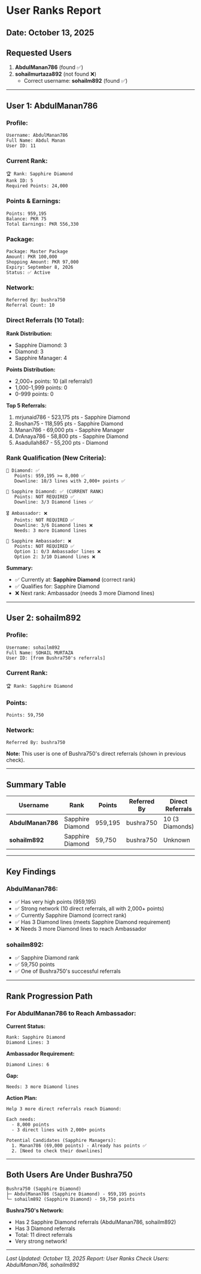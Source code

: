 # User Ranks Report

## Date: October 13, 2025

## Requested Users

1. **AbdulManan786** (found ✅)
2. **sohailmurtaza892** (not found ❌)
   - Correct username: **sohailm892** (found ✅)

---

## User 1: AbdulManan786

### **Profile:**
```
Username: AbdulManan786
Full Name: Abdul Manan
User ID: 11
```

### **Current Rank:**
```
🏆 Rank: Sapphire Diamond
Rank ID: 5
Required Points: 24,000
```

### **Points & Earnings:**
```
Points: 959,195
Balance: PKR 75
Total Earnings: PKR 556,330
```

### **Package:**
```
Package: Master Package
Amount: PKR 100,000
Shopping Amount: PKR 97,000
Expiry: September 8, 2026
Status: ✅ Active
```

### **Network:**
```
Referred By: bushra750
Referral Count: 10
```

### **Direct Referrals (10 Total):**

**Rank Distribution:**
- Sapphire Diamond: 3
- Diamond: 3
- Sapphire Manager: 4

**Points Distribution:**
- 2,000+ points: 10 (all referrals!)
- 1,000-1,999 points: 0
- 0-999 points: 0

**Top 5 Referrals:**
1. mrjunaid786 - 523,175 pts - Sapphire Diamond
2. Roshan75 - 118,595 pts - Sapphire Diamond
3. Manan786 - 69,000 pts - Sapphire Manager
4. DrAnaya786 - 58,800 pts - Sapphire Diamond
5. Asadullah867 - 55,200 pts - Diamond

### **Rank Qualification (New Criteria):**

```
💎 Diamond: ✅
   Points: 959,195 >= 8,000 ✅
   Downline: 10/3 lines with 2,000+ points ✅

💠 Sapphire Diamond: ✅ (CURRENT RANK)
   Points: NOT REQUIRED ✅
   Downline: 3/3 Diamond lines ✅

🎖️ Ambassador: ❌
   Points: NOT REQUIRED ✅
   Downline: 3/6 Diamond lines ❌
   Needs: 3 more Diamond lines

🌟 Sapphire Ambassador: ❌
   Points: NOT REQUIRED ✅
   Option 1: 0/3 Ambassador lines ❌
   Option 2: 3/10 Diamond lines ❌
```

**Summary:**
- ✅ Currently at: **Sapphire Diamond** (correct rank)
- ✅ Qualifies for: Sapphire Diamond
- ❌ Next rank: Ambassador (needs 3 more Diamond lines)

---

## User 2: sohailm892

### **Profile:**
```
Username: sohailm892
Full Name: SOHAIL MURTAZA
User ID: [from Bushra750's referrals]
```

### **Current Rank:**
```
🏆 Rank: Sapphire Diamond
```

### **Points:**
```
Points: 59,750
```

### **Network:**
```
Referred By: bushra750
```

**Note:** This user is one of Bushra750's direct referrals (shown in previous check).

---

## Summary Table

| Username | Rank | Points | Referred By | Direct Referrals |
|----------|------|--------|-------------|------------------|
| **AbdulManan786** | Sapphire Diamond | 959,195 | bushra750 | 10 (3 Diamonds) |
| **sohailm892** | Sapphire Diamond | 59,750 | bushra750 | Unknown |

---

## Key Findings

### **AbdulManan786:**
- ✅ Has very high points (959,195)
- ✅ Strong network (10 direct referrals, all with 2,000+ points)
- ✅ Currently Sapphire Diamond (correct rank)
- ✅ Has 3 Diamond lines (meets Sapphire Diamond requirement)
- ❌ Needs 3 more Diamond lines to reach Ambassador

### **sohailm892:**
- ✅ Sapphire Diamond rank
- ✅ 59,750 points
- ✅ One of Bushra750's successful referrals

---

## Rank Progression Path

### **For AbdulManan786 to Reach Ambassador:**

**Current Status:**
```
Rank: Sapphire Diamond
Diamond Lines: 3
```

**Ambassador Requirement:**
```
Diamond Lines: 6
```

**Gap:**
```
Needs: 3 more Diamond lines
```

**Action Plan:**
```
Help 3 more direct referrals reach Diamond:
  
Each needs:
  - 8,000 points
  - 3 direct lines with 2,000+ points

Potential Candidates (Sapphire Managers):
  1. Manan786 (69,000 points) - Already has points ✅
  2. [Need to check their downlines]
```

---

## Both Users Are Under Bushra750

```
Bushra750 (Sapphire Diamond)
├─ AbdulManan786 (Sapphire Diamond) - 959,195 points
└─ sohailm892 (Sapphire Diamond) - 59,750 points
```

**Bushra750's Network:**
- Has 2 Sapphire Diamond referrals (AbdulManan786, sohailm892)
- Has 3 Diamond referrals
- Total: 11 direct referrals
- Very strong network!

---

*Last Updated: October 13, 2025*
*Report: User Ranks Check*
*Users: AbdulManan786, sohailm892*

